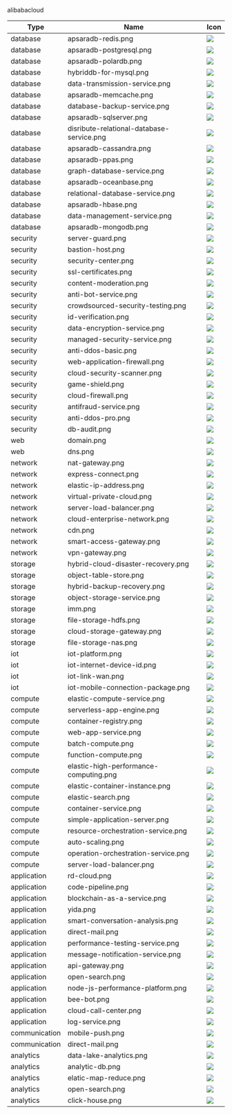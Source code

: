 alibabacloud

Type | Name | Icon
--|--|--
database|apsaradb-redis.png|![](../resources/alibabacloud/database/apsaradb-redis.png)
database|apsaradb-postgresql.png|![](../resources/alibabacloud/database/apsaradb-postgresql.png)
database|apsaradb-polardb.png|![](../resources/alibabacloud/database/apsaradb-polardb.png)
database|hybriddb-for-mysql.png|![](../resources/alibabacloud/database/hybriddb-for-mysql.png)
database|data-transmission-service.png|![](../resources/alibabacloud/database/data-transmission-service.png)
database|apsaradb-memcache.png|![](../resources/alibabacloud/database/apsaradb-memcache.png)
database|database-backup-service.png|![](../resources/alibabacloud/database/database-backup-service.png)
database|apsaradb-sqlserver.png|![](../resources/alibabacloud/database/apsaradb-sqlserver.png)
database|disribute-relational-database-service.png|![](../resources/alibabacloud/database/disribute-relational-database-service.png)
database|apsaradb-cassandra.png|![](../resources/alibabacloud/database/apsaradb-cassandra.png)
database|apsaradb-ppas.png|![](../resources/alibabacloud/database/apsaradb-ppas.png)
database|graph-database-service.png|![](../resources/alibabacloud/database/graph-database-service.png)
database|apsaradb-oceanbase.png|![](../resources/alibabacloud/database/apsaradb-oceanbase.png)
database|relational-database-service.png|![](../resources/alibabacloud/database/relational-database-service.png)
database|apsaradb-hbase.png|![](../resources/alibabacloud/database/apsaradb-hbase.png)
database|data-management-service.png|![](../resources/alibabacloud/database/data-management-service.png)
database|apsaradb-mongodb.png|![](../resources/alibabacloud/database/apsaradb-mongodb.png)
security|server-guard.png|![](../resources/alibabacloud/security/server-guard.png)
security|bastion-host.png|![](../resources/alibabacloud/security/bastion-host.png)
security|security-center.png|![](../resources/alibabacloud/security/security-center.png)
security|ssl-certificates.png|![](../resources/alibabacloud/security/ssl-certificates.png)
security|content-moderation.png|![](../resources/alibabacloud/security/content-moderation.png)
security|anti-bot-service.png|![](../resources/alibabacloud/security/anti-bot-service.png)
security|crowdsourced-security-testing.png|![](../resources/alibabacloud/security/crowdsourced-security-testing.png)
security|id-verification.png|![](../resources/alibabacloud/security/id-verification.png)
security|data-encryption-service.png|![](../resources/alibabacloud/security/data-encryption-service.png)
security|managed-security-service.png|![](../resources/alibabacloud/security/managed-security-service.png)
security|anti-ddos-basic.png|![](../resources/alibabacloud/security/anti-ddos-basic.png)
security|web-application-firewall.png|![](../resources/alibabacloud/security/web-application-firewall.png)
security|cloud-security-scanner.png|![](../resources/alibabacloud/security/cloud-security-scanner.png)
security|game-shield.png|![](../resources/alibabacloud/security/game-shield.png)
security|cloud-firewall.png|![](../resources/alibabacloud/security/cloud-firewall.png)
security|antifraud-service.png|![](../resources/alibabacloud/security/antifraud-service.png)
security|anti-ddos-pro.png|![](../resources/alibabacloud/security/anti-ddos-pro.png)
security|db-audit.png|![](../resources/alibabacloud/security/db-audit.png)
web|domain.png|![](../resources/alibabacloud/web/domain.png)
web|dns.png|![](../resources/alibabacloud/web/dns.png)
network|nat-gateway.png|![](../resources/alibabacloud/network/nat-gateway.png)
network|express-connect.png|![](../resources/alibabacloud/network/express-connect.png)
network|elastic-ip-address.png|![](../resources/alibabacloud/network/elastic-ip-address.png)
network|virtual-private-cloud.png|![](../resources/alibabacloud/network/virtual-private-cloud.png)
network|server-load-balancer.png|![](../resources/alibabacloud/network/server-load-balancer.png)
network|cloud-enterprise-network.png|![](../resources/alibabacloud/network/cloud-enterprise-network.png)
network|cdn.png|![](../resources/alibabacloud/network/cdn.png)
network|smart-access-gateway.png|![](../resources/alibabacloud/network/smart-access-gateway.png)
network|vpn-gateway.png|![](../resources/alibabacloud/network/vpn-gateway.png)
storage|hybrid-cloud-disaster-recovery.png|![](../resources/alibabacloud/storage/hybrid-cloud-disaster-recovery.png)
storage|object-table-store.png|![](../resources/alibabacloud/storage/object-table-store.png)
storage|hybrid-backup-recovery.png|![](../resources/alibabacloud/storage/hybrid-backup-recovery.png)
storage|object-storage-service.png|![](../resources/alibabacloud/storage/object-storage-service.png)
storage|imm.png|![](../resources/alibabacloud/storage/imm.png)
storage|file-storage-hdfs.png|![](../resources/alibabacloud/storage/file-storage-hdfs.png)
storage|cloud-storage-gateway.png|![](../resources/alibabacloud/storage/cloud-storage-gateway.png)
storage|file-storage-nas.png|![](../resources/alibabacloud/storage/file-storage-nas.png)
iot|iot-platform.png|![](../resources/alibabacloud/iot/iot-platform.png)
iot|iot-internet-device-id.png|![](../resources/alibabacloud/iot/iot-internet-device-id.png)
iot|iot-link-wan.png|![](../resources/alibabacloud/iot/iot-link-wan.png)
iot|iot-mobile-connection-package.png|![](../resources/alibabacloud/iot/iot-mobile-connection-package.png)
compute|elastic-compute-service.png|![](../resources/alibabacloud/compute/elastic-compute-service.png)
compute|serverless-app-engine.png|![](../resources/alibabacloud/compute/serverless-app-engine.png)
compute|container-registry.png|![](../resources/alibabacloud/compute/container-registry.png)
compute|web-app-service.png|![](../resources/alibabacloud/compute/web-app-service.png)
compute|batch-compute.png|![](../resources/alibabacloud/compute/batch-compute.png)
compute|function-compute.png|![](../resources/alibabacloud/compute/function-compute.png)
compute|elastic-high-performance-computing.png|![](../resources/alibabacloud/compute/elastic-high-performance-computing.png)
compute|elastic-container-instance.png|![](../resources/alibabacloud/compute/elastic-container-instance.png)
compute|elastic-search.png|![](../resources/alibabacloud/compute/elastic-search.png)
compute|container-service.png|![](../resources/alibabacloud/compute/container-service.png)
compute|simple-application-server.png|![](../resources/alibabacloud/compute/simple-application-server.png)
compute|resource-orchestration-service.png|![](../resources/alibabacloud/compute/resource-orchestration-service.png)
compute|auto-scaling.png|![](../resources/alibabacloud/compute/auto-scaling.png)
compute|operation-orchestration-service.png|![](../resources/alibabacloud/compute/operation-orchestration-service.png)
compute|server-load-balancer.png|![](../resources/alibabacloud/compute/server-load-balancer.png)
application|rd-cloud.png|![](../resources/alibabacloud/application/rd-cloud.png)
application|code-pipeline.png|![](../resources/alibabacloud/application/code-pipeline.png)
application|blockchain-as-a-service.png|![](../resources/alibabacloud/application/blockchain-as-a-service.png)
application|yida.png|![](../resources/alibabacloud/application/yida.png)
application|smart-conversation-analysis.png|![](../resources/alibabacloud/application/smart-conversation-analysis.png)
application|direct-mail.png|![](../resources/alibabacloud/application/direct-mail.png)
application|performance-testing-service.png|![](../resources/alibabacloud/application/performance-testing-service.png)
application|message-notification-service.png|![](../resources/alibabacloud/application/message-notification-service.png)
application|api-gateway.png|![](../resources/alibabacloud/application/api-gateway.png)
application|open-search.png|![](../resources/alibabacloud/application/open-search.png)
application|node-js-performance-platform.png|![](../resources/alibabacloud/application/node-js-performance-platform.png)
application|bee-bot.png|![](../resources/alibabacloud/application/bee-bot.png)
application|cloud-call-center.png|![](../resources/alibabacloud/application/cloud-call-center.png)
application|log-service.png|![](../resources/alibabacloud/application/log-service.png)
communication|mobile-push.png|![](../resources/alibabacloud/communication/mobile-push.png)
communication|direct-mail.png|![](../resources/alibabacloud/communication/direct-mail.png)
analytics|data-lake-analytics.png|![](../resources/alibabacloud/analytics/data-lake-analytics.png)
analytics|analytic-db.png|![](../resources/alibabacloud/analytics/analytic-db.png)
analytics|elatic-map-reduce.png|![](../resources/alibabacloud/analytics/elatic-map-reduce.png)
analytics|open-search.png|![](../resources/alibabacloud/analytics/open-search.png)
analytics|click-house.png|![](../resources/alibabacloud/analytics/click-house.png)
